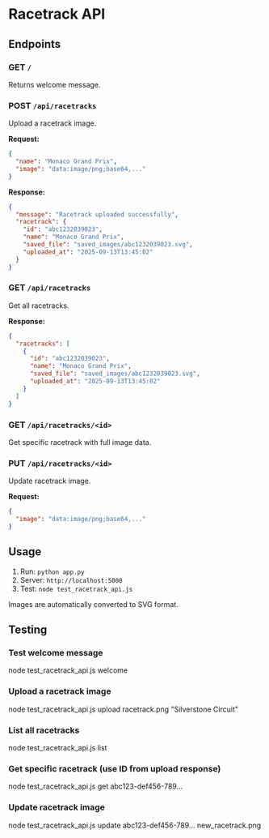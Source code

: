 # Racetrack API

## Endpoints

### GET `/`
Returns welcome message.

### POST `/api/racetracks`
Upload a racetrack image.

**Request:**
```json
{
  "name": "Monaco Grand Prix",
  "image": "data:image/png;base64,..."
}
```

**Response:**
```json
{
  "message": "Racetrack uploaded successfully",
  "racetrack": {
    "id": "abc1232039023",
    "name": "Monaco Grand Prix",
    "saved_file": "saved_images/abc1232039023.svg",
    "uploaded_at": "2025-09-13T13:45:02"
  }
}
```

### GET `/api/racetracks`
Get all racetracks.

**Response:**
```json
{
  "racetracks": [
    {
      "id": "abc1232039023",
      "name": "Monaco Grand Prix",
      "saved_file": "saved_images/abc1232039023.svg",
      "uploaded_at": "2025-09-13T13:45:02"
    }
  ]
}
```

### GET `/api/racetracks/<id>`
Get specific racetrack with full image data.

### PUT `/api/racetracks/<id>`
Update racetrack image.

**Request:**
```json
{
  "image": "data:image/png;base64,..."
}
```

## Usage

1. Run: `python app.py`
2. Server: `http://localhost:5000`
3. Test: `node test_racetrack_api.js`

Images are automatically converted to SVG format.


## Testing
### Test welcome message
node test_racetrack_api.js welcome

### Upload a racetrack image
node test_racetrack_api.js upload racetrack.png "Silverstone Circuit"

### List all racetracks
node test_racetrack_api.js list

### Get specific racetrack (use ID from upload response)
node test_racetrack_api.js get abc123-def456-789...

### Update racetrack image
node test_racetrack_api.js update abc123-def456-789... new_racetrack.png